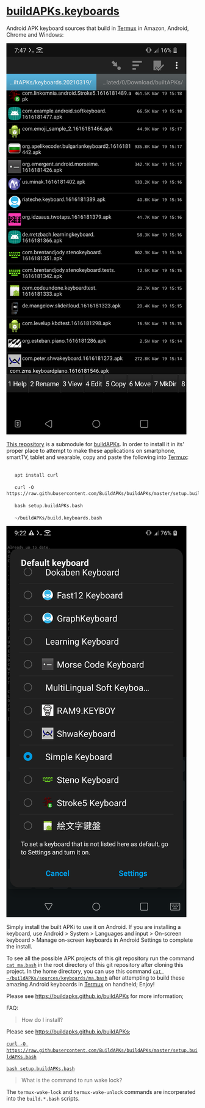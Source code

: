 <link rel="prerender" href="https://buildapks.github.io/buildAPKs.keyboards/">

# [buildAPKs.keyboards](https://github.com/BuildAPKs/buildAPKs.keyboards/)

Android APK keyboard sources that build in [Termux](https://github.com/termux) in Amazon, Android, Chrome and Windows: 

[![Screenshot_20210320-074801.png](https://github.com/BuildAPKs/buildAPKs.keyboards/raw/main/Screenshot_20210320-074801.png)](https://github.com/BuildAPKs/buildAPKs.keyboards/raw/main/Screenshot_20210320-074801.png)

[This repository](https://github.com/BuildAPKs/buildAPKs.keyboards) is a submodule for [buildAPKs](https://buildapks.github.io/buildAPKs/).  In order to install it in its' proper place to attempt to make these applications on smartphone, smartTV, tablet and wearable, copy and paste the following into [Termux](https://github.com/termux):

```

   apt install curl 

   curl -O https://raw.githubusercontent.com/BuildAPKs/buildAPKs/master/setup.buildAPKs.bash

   bash setup.buildAPKs.bash

   ~/buildAPKs/build.keyboards.bash

```

[![Screenshot_20210320-092228.png](https://github.com/BuildAPKs/buildAPKs.keyboards/raw/main/Screenshot_20210320-092228.png)](https://github.com/BuildAPKs/buildAPKs.keyboards/raw/main/Screenshot_20210320-092228.png)

Simply install the built APKi to use it on Android. If you are installing a keyboard, use Android > System > Languages and input > On-screen keyboard > Manage on-screen keyboards in Android Settings to complete the install.

To see all the possible APK projects of this git repository run the command [`cat ma.bash`](https://raw.githubusercontent.com/BuildAPKs/buildAPKs.keyboards/main/ma.bash) in the root directory of this git repository after cloning this project.  In the home directory, you can use this command [`cat ~/buildAPKs/sources/keyboards/ma.bash`](https://raw.githubusercontent.com/BuildAPKs/buildAPKs.keyboards/main/ma.bash) after attempting to build these amazing Android keyboards in [Termux](https://github.com/termux) on handheld; Enjoy!

Please see https://buildapks.github.io/buildAPKs for more information;

FAQ:
> How do I install? 

Please see https://buildapks.github.io/buildAPKs;

[`curl -O https://raw.githubusercontent.com/BuildAPKs/buildAPKs/master/setup.buildAPKs.bash`](https://buildapks.github.io/buildAPKs/setup.buildAPKs.bash)

[`bash setup.buildAPKs.bash`](https://raw.githubusercontent.com/BuildAPKs/buildAPKs/master/setup.buildAPKs.bash)

> What is the command to run wake lock?

The `termux-wake-lock` and `termux-wake-unlock` commands are incorperated into the `build.*.bash` scripts.
<!--buildAPKs.keyboards README.md EOF-->
